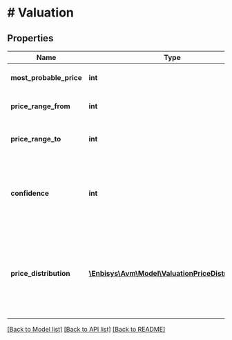 # # Valuation

## Properties

Name | Type | Description | Notes
------------ | ------------- | ------------- | -------------
**most_probable_price** | **int** | Predicted price, pound | [optional] 
**price_range_from** | **int** | Lower price boundary, pound | [optional] 
**price_range_to** | **int** | Higher price boundary, pound | [optional] 
**confidence** | **int** | Probability (in percents) that actual price is within the specified boundaries | [optional] 
**price_distribution** | [**\Enbisys\Avm\Model\ValuationPriceDistribution[]**](ValuationPriceDistribution.md) | Describes the probabilities (in percents) that actual price is within particular subranges | [optional] 

[[Back to Model list]](../../README.md#documentation-for-models) [[Back to API list]](../../README.md#documentation-for-api-endpoints) [[Back to README]](../../README.md)


